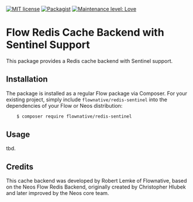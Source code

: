 [![MIT license](http://img.shields.io/badge/license-MIT-brightgreen.svg)](http://opensource.org/licenses/MIT)
[![Packagist](https://img.shields.io/packagist/v/flownative/redis-sentinel.svg)](https://packagist.org/packages/flownative/redis-sentinel)
[![Maintenance level: Love](https://img.shields.io/badge/maintenance-%E2%99%A1%E2%99%A1%E2%99%A1-ff69b4.svg)](https://www.flownative.com/en/products/open-source.html)

# Flow Redis Cache Backend with Sentinel Support

This package provides a Redis cache backend with Sentinel support.

## Installation

The package is installed as a regular Flow package via Composer. For your existing project,
simply include `flownative/redis-sentinel` into the dependencies of your Flow or Neos distribution:

```bash
    $ composer require flownative/redis-sentinel
```

## Usage

tbd.

## Credits

This cache backend was developed by Robert Lemke of Flownative, based on the Neos Flow Redis Backend,
originally created by Christopher Hlubek and later improved by the Neos core team. 
